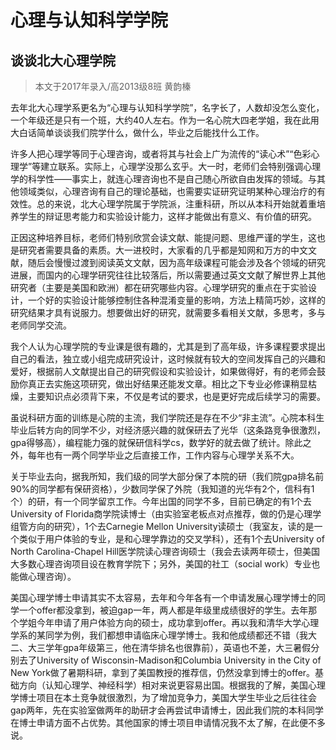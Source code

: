 # 心理与认知科学学院

## 谈谈北大心理学院

> 本文于2017年录入/高2013级8班 黄韵榛

去年北大心理学系更名为“心理与认知科学学院”，名字长了，人数却没怎么变化，一个年级还是只有一个班，大约40人左右。作为一名心院大四老学姐，我在此用大白话简单谈谈我们院学什么，做什么，毕业之后能找什么工作。

许多人把心理学等同于心理咨询，或者将其与社会上广为流传的“读心术”“色彩心理学”等建立联系。实际上，心理学没那么玄乎。大一时，老师们会特别强调心理学的科学性——事实上，就连心理咨询也不是自己随心所欲自由发挥的领域。与其他领域类似，心理咨询有自己的理论基础，也需要实证研究证明某种心理治疗的有效性。总的来说，北大心理学院属于学院派，注重科研，所以从本科开始就着重培养学生的辩证思考能力和实验设计能力，这样才能做出有意义、有价值的研究。

正因这种培养目标，老师们特别欣赏会读文献、能提问题、思维严谨的学生，这也是研究者需要具备的素质。大一进校时，大家看的几乎都是知网和万方的中文文献，随后会慢慢过渡到阅读英文文献，因为高年级课程可能会涉及各个领域的研究进展，而国内的心理学研究往往比较落后，所以需要通过英文文献了解世界上其他研究者（主要是美国和欧洲）都在研究哪些内容。心理学研究的重点在于实验设计，一个好的实验设计能够控制住各种混淆变量的影响，方法上精简巧妙，这样的研究结果才具有说服力。想要做出好的研究，就需要多看相关文献，多思考，多与老师同学交流。

我个人认为心理学院的专业课是很有趣的，尤其是到了高年级，许多课程要求提出自己的看法，独立或小组完成研究设计，这时候就有较大的空间发挥自己的兴趣和爱好，根据前人文献提出自己的研究假设和实验设计，如果做得好，有的老师会鼓励你真正去实施这项研究，做出好结果还能发文章。相比之下专业必修课稍显枯燥，主要知识点必须背下来，不仅是考试的要求，也是更好完成后续学习的需要。

虽说科研方面的训练是心院的主流，我们学院还是存在不少“非主流”。心院本科生毕业后转方向的同学不少，对经济感兴趣的就保研去了光华（这条路竞争很激烈，gpa得够高），编程能力强的就保研信科学cs，数学好的就去做了统计。除此之外，每年也有一两个同学毕业之后直接工作，工作内容与心理学关系不大。

关于毕业去向，据我所知，我们级的同学大部分保了本院的研（我们院gpa排名前90%的同学都有保研资格），少数同学保了外院（我知道的光华有2个，信科有1个）的研，有一个同学留京工作。今年出国的同学不多，目前已确定的有1个去University of Florida商学院读博士（由实验室老板点对点推荐，做的仍是心理学组管方向的研究），1个去Carnegie Mellon University读硕士（我室友，读的是一个类似于用户体验的专业，是和心理学靠边的交叉学科），还有1个去University of North Carolina-Chapel Hill医学院读心理咨询硕士（我会去读两年硕士，但美国大多数心理咨询项目设在教育学院下；另外，美国的社工（social work）专业也能做心理咨询）。

美国心理学博士申请其实不太容易，去年和今年各有一个申请发展心理学博士的同学一个offer都没拿到，被迫gap一年，两人都是年级里成绩很好的学生。去年那个学姐今年申请了用户体验方向的硕士，成功拿到offer。再以我和清华大学心理学系的某同学为例，我们都想申请临床心理学博士。我和他成绩都还不错（我大二、大三学年gpa年级第三，他在清华排名也很靠前），英语也不差，大三暑假分别去了University of Wisconsin-Madison和Columbia University in the City of New York做了暑期科研，拿到了美国教授的推荐信，仍然没拿到博士的offer。基础方向（认知心理学、神经科学）相对来说更容易出国。根据我的了解，美国心理学博士项目在本土竞争就很激烈，为了增加竞争力，美国大学生毕业之后往往会gap两年，先在实验室做两年的助研才会再尝试申请博士，因此我们院的本科同学在博士申请方面不占优势。其他国家的博士项目申请情况我不太了解，在此便不多说。